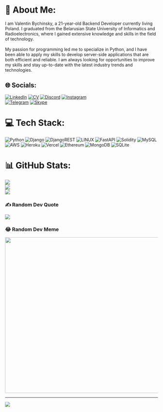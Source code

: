 # 💫 About Me:
I am Valentin Bychinsky, a 21-year-old Backend Developer currently living Poland. I graduated from the Belarusian State University of Informatics and Radioelectronics, where I gained extensive knowledge and skills in the field of technology.<br><br>My passion for programming led me to specialize in Python, and I have been able to apply my skills to develop server-side applications that are both efficient and reliable. I am always looking for opportunities to improve my skills and stay up-to-date with the latest industry trends and technologies.


## 🌐 Socials:

[![LinkedIn](https://img.shields.io/badge/LinkedIn-%230077B5.svg?logo=linkedin&logoColor=white)](https://linkedin.com/in/vffv2000)
[![CV](https://img.shields.io/badge/Resume-%23000000.svg?logo=notion&logoColor=white)](https://vffv2000.github.io/CV/)
[![Discord](https://img.shields.io/badge/Discord-%237289DA.svg?logo=discord&logoColor=white)](https://discord.gg/vffv2000#6942)
[![Instagram](https://img.shields.io/badge/Instagram-%23E4405F.svg?logo=Instagram&logoColor=white)](https://instagram.com/valentin_vffv2000)  
[![Telegram](https://img.shields.io/badge/Telegram-2CA5E0?logo=telegram&logoColor=white)](https://web.telegram.org/k/#@vffv2000)
[![Skype](https://img.shields.io/badge/Skype-00AFF0?logo=Skype&logoColor=white)](skype:live:.cid.9259f4f2c4764685?chat)




# 💻 Tech Stack:
![Python](https://img.shields.io/badge/python-3670A0?style=for-the-badge&logo=python&logoColor=ffdd54) 
![Django](https://img.shields.io/badge/django-%23092E20.svg?style=for-the-badge&logo=django&logoColor=white) 
![DjangoREST](https://img.shields.io/badge/DJANGO-REST-ff1709?style=for-the-badge&logo=django&logoColor=white&color=ff1709&labelColor=gray) 
![LINUX](https://img.shields.io/badge/Linux-FCC624?style=for-the-badge&logo=linux&logoColor=black) 
![FastAPI](https://img.shields.io/badge/FastAPI-005571?style=for-the-badge&logo=fastapi) 
![Solidity](https://img.shields.io/badge/Solidity-%23363636.svg?style=for-the-badge&logo=solidity&logoColor=white) 
![MySQL](https://img.shields.io/badge/mysql-%2300f.svg?style=for-the-badge&logo=mysql&logoColor=white)
![AWS](https://img.shields.io/badge/Amazon_AWS-FF9900?style=for-the-badge&logo=amazonaws&logoColor=white)
![Heroku](https://img.shields.io/badge/Heroku-430098?style=for-the-badge&logo=heroku&logoColor=white)
![Vercel](https://img.shields.io/badge/Vercel-000000?style=for-the-badge&logo=vercel&logoColor=white)
![Ethereum](https://img.shields.io/badge/Ethereum-3C3C3D?style=for-the-badge&logo=Ethereum&logoColor=white)
![MongoDB](https://img.shields.io/badge/MongoDB-4EA94B?style=for-the-badge&logo=mongodb&logoColor=white)
![SQLite](https://img.shields.io/badge/SQLite-07405E?style=for-the-badge&logo=sqlite&logoColor=white)






# 📊 GitHub Stats:
![](https://github-readme-stats.vercel.app/api?username=vffv2000&theme=prussian&hide_border=false&include_all_commits=false&count_private=false)<br/>
![](https://github-readme-streak-stats.herokuapp.com/?user=vffv2000&theme=prussian&hide_border=false)<br/>
![](https://github-readme-stats.vercel.app/api/top-langs/?username=vffv2000&theme=prussian&hide_border=false&include_all_commits=false&count_private=false&layout=compact)

### ✍️ Random Dev Quote
![](https://quotes-github-readme.vercel.app/api?type=horizontal&theme=radical)

### 😂 Random Dev Meme
<img src="https://rm.up.railway.app/" width="512px"/>

---
[![](https://visitcount.itsvg.in/api?id=vffv2000&icon=0&color=0)](https://visitcount.itsvg.in)

<!-- Proudly created with GPRM ( https://gprm.itsvg.in ) -->
